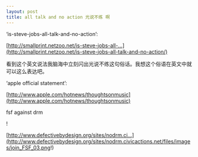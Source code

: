 ```yaml
---
layout: post
title: all talk and no action 光说不练 啊
---
```


‘is-steve-jobs-all-talk-and-no-action’:

[http://smallprint.netzoo.net/is-steve-jobs-all-...](http://smallprint.netzoo.net/is-steve-jobs-all-talk-and-no-action/)

看到这个英文说法我脑海中立刻闪出光说不练这句俗话。我想这个俗语在英文中就可以这么表达吧。

‘apple official statement’:

[http://www.apple.com/hotnews/thoughtsonmusic](http://www.apple.com/hotnews/thoughtsonmusic)

fsf against drm

!

[http://www.defectivebydesign.org/sites/nodrm.ci...](http://www.defectivebydesign.org/sites/nodrm.civicactions.net/files/images/join_FSF_03.png!)
